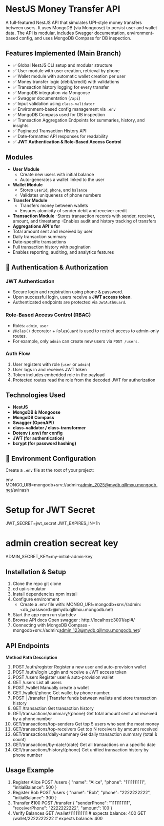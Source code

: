 # NestJS Money Transfer API

A full-featured NestJS API that simulates UPI-style money transfers between users. It uses MongoDB (via Mongoose) to persist user and wallet data. The API is modular, includes Swagger documentation, environment-based config, and uses MongoDB Compass for DB inspection.

##  Features Implemented (Main Branch)

- ✅ Global NestJS CLI setup and modular structure
- ✅ User module with user creation, retrieval by phone
- ✅ Wallet module with automatic wallet creation per user
- ✅ Money transfer logic (debit/credit) with validations
- ✅ Transaction history logging for every transfer
- ✅ MongoDB integration via Mongoose
- ✅ Swagger documentation (`/api`)
- ✅ Input validation using `class-validator`
- ✅ Environment-based config management via `.env`
- ✅ MongoDB Compass used for DB inspection
- ✅ Transaction Aggregation Endpoints for summaries, history, and insights
- ✅ Paginated Transaction History API
- ✅ Date-formatted API responses for readability
- ✅ **JWT Authentication & Role-Based Access Control** 

##  Modules

- **User Module**
  - Create new users with initial balance
  - Auto-generates a wallet linked to the user
- **Wallet Module**
  - Stores `userId`, `phone`, and `balance`
  - Validates uniqueness of phone numbers
- **Transfer Module**
  - Transfers money between wallets
  - Ensures atomicity of sender debit and receiver credit
- **Transaction Module**
  -Stores transaction records with sender, receiver, amount, and timestamp
  -Enables audit and history tracking of transfers
- **Aggregations API's for**
 - Total amount sent and received by user
 - Daily transaction summary
 - Date-specific transactions
 - Full transaction history with pagination
 - Enables reporting, auditing, and analytics features


## 🔐 Authentication & Authorization

### JWT Authentication
- Secure login and registration using phone & password.
- Upon successful login, users receive a **JWT access token**.
- Authenticated endpoints are protected via `JwtAuthGuard`.

### Role-Based Access Control (RBAC)
- Roles: `admin`, `user`
- `@Roles()` decorator + `RolesGuard` is used to restrict access to admin-only routes.
- For example, only `admin` can create new users via `POST /users`.

### Auth Flow
1. User registers with role (`user` or `admin`)
2. User logs in and receives JWT token
3. Token includes embedded role in the payload
4. Protected routes read the role from the decoded JWT for authorization

##  Technologies Used

- **NestJS**
- **MongoDB & Mongoose**
- **MongoDB Compass**
- **Swagger (OpenAPI)**
- **class-validator / class-transformer**
- **Dotenv (.env) for config**
- **JWT (for authentication)**
- **bcrypt (for password hashing)**

## 🔐 Environment Configuration

Create a `.env` file at the root of your project:

env
MONGO_URI=mongodb+srv://admin:admin_2025@mydb.qjllmxu.mongodb.net/avinash

# Setup for JWT Secret
JWT_SECRET=jwt_secret
JWT_EXPIRES_IN=1h

# admin creation secreat key
ADMIN_SECRET_KEY=my-initial-admin-key





## Installation & Setup
1. Clone the repo git clone <repo-url>
2. cd upi-simulator
3. Install dependencies npm install
4. Configure environment
    * Create a .env file with: MONGO_URI=mongodb+srv://admin:<db_password>@mydb.qjllmxu.mongodb.net/
5. Start the app npm run start:dev
6. Browse API docs Open swagger : http://localhost:3001/api#/
7. Connecting with MongoDB Compass - mongodb+srv://admin:admin_123@mydb.qjllmxu.mongodb.net/
  

## API Endpoints
**Method	Path	Description**
1. POST	/auth/register	Register a new user and auto-provision wallet
2. POST	/auth/login	Login and receive a JWT access token
3. POST	/users	Register user & auto-provision wallet
4. GET	/users	List all users
5. POST	/wallet	Manually create a wallet
6. GET	/wallet/:phone	Get wallet by phone number.
7. POST | /transfer | Transfer funds between wallets and store transaction history
8. GET /transaction  Get transaction history
9. GET/transactions/summary/{phone} Get total amount sent and received by a phone number
10. GET/transactions/top-senders Get top 5 users who sent the most money
11. GET/transactions/top-receivers Get top N receivers by amount received
12. GET/transactions/daily-summary Get daily transaction summary (total & count)
13. GET/transactions/by-date/{date} Get all transactions on a specific date
14. GET/transactions/history/{phone} Get unified transaction history by phone number

## Usage Example
1. Register Alice POST /users
   { "name": "Alice", "phone": "1111111111", "initialBalance": 500 }
2. Register Bob POST /users
   { "name": "Bob", "phone": "2222222222", "initialBalance": 300 }
3. Transfer ₹100 POST /transfer
   { "senderPhone": "1111111111", "receiverPhone": "2222222222", "amount": 100 }
4. Verify Balances
   GET /wallet/1111111111  # expects balance: 400
   GET /wallet/2222222222  # expects balance: 400
